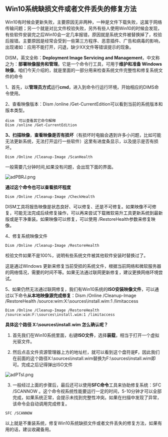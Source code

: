 ## Win10系统缺损文件或者文件丢失的修复方法

Win10有时候会更新失败，主要原因无非两种，一种是文件下载失败，这属于网络传输问题；另一个就是对比文件校验失败，另外有些人使用Win10的时候会发现，有些软件安装完之后Win10会一定几率报错，原因就是系统文件被替换掉了，校验后报错。主要原因是经常会受到一些第三方程序、恶意插件、广告和病毒的影响，出现诸如：应用不能打开，闪退，缺少XX文件等错误提示的现象。

 DISM，英文全称：**Deployment Image Servicing and Management**，中文称之为：**部署映像服务和管理**。它是一个命令行工具，可用于**维护和准备 Windows 映像**。咱们今天介绍的，就是里面的一部分用来检查系统文件完整性和修复系统文件的命令

1、首先，以**管理员方式**运行**cmd**，进入到命令行运行环境，开始相应的DIMS命令使用。

2、查看映像版本：Dism /online /Get-CurrentEdition可以看到当前的系统版本和版本类型。

```
dism  可以查看其它命令解释
Dism /online /Get-CurrentEdition
```

**3、扫描映像**，**查看映像是否有损坏**（有损坏时电脑会遇到许多小问题，比如可能无法更新系统，无法打开运行一些软件）这里有进度条显示，以及提示是否有损坏。

```
Dism /Online /Cleanup-Image /ScanHealth
```

一般需要几分钟时间,如果没有问题，会出现下面的界面。

![adPBRJ.png](https://s1.ax1x.com/2020/08/03/adPBRJ.png)

**通过这个命令也可以查看损坏程度**

```
Dism /Online /Cleanup-Image /CheckHealth
```

DISM工具将报告映像是状态良好、可以修复、还是不可修复。如果映像不可修复，可能无法完成后续修复操作，可以再来尝试下载微软易升工具更新系统到最新版或是干净重装。如果映像可以修复，可以使用 /RestoreHealth参数来修复映像。

4、修复系统映像文件

```
Dism /Online /Cleanup-Image /RestoreHealth
```

校验文件如果不是100%，说明有些系统文件被其他软件安装时替换过了。

这是通过Windows 更新来修复当前受损的系统文件，根据当前网络和微软服务器的网络情况，需要的时间不等。如果无法通过联网更新修复，建议更换网络环境尝试。

5、如果仍然无法通过联网修复，我们有Win10系统的**ISO安装映像文件**，可以通过以下命令**从本地映像源完成修复**：Dism /Online /Cleanup-Image /RestoreHealth /source:wim:X:\sources\install.wim:1 /limitaccess

```
Dism /Online /Cleanup-Image /RestoreHealth /source:wim:F:\sources\install.wim:1 /limitaccess
```



**具体这个路径 X:\sources\install.wim 怎么确认呢？**

1. 首先我们在Win10系统里面，右键**ISO文件**，选择**装载**，相当于打开一个虚拟光驱文件。

2. 然后点击文件资源管理器上方的地址栏，就可以看到这个盘符是**F**，因此我们在前面的这个路径X:\sources\install.wim替换为F:\sources\install.wim即可。完成之后记得弹出ISO文件

![adPTsI.png](https://s1.ax1x.com/2020/08/03/adPTsI.png)



3. 一般经过上面的步骤后，最后还可以使用**SFC命令**工具来协助修复系统：SFC /SCANNOW 。这个命令视系统性能要运行一定的时间，5-10分钟才可以全部完成，如果系统正常，会提示未找到完整性冲突。如果在扫描中发现了异常，该命令会自动调用完成修复。

```
SFC /SCANNOW 
```

以上就是不重装系统，修复Win10系统缺损文件或者文件丢失的修复方法，如果有用的话，建议收藏备用。

